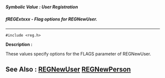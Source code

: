 ##### Symbolic Value : User Registration
##### fREGExtxxx - Flag options for REGNewUser.
---
```
#include <reg.h>
```
**Description :**

These values specify options for the FLAGS parameter of REGNewUser.

**See Also :**
[REGNewUser](/domino-c-api-docs/reference/Func/REGNewUser)
[REGNewPerson](/domino-c-api-docs/reference/Func/REGNewPerson)
---
